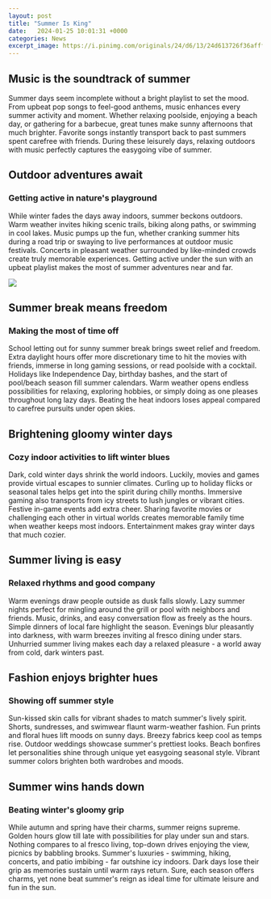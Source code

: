```yaml
---
layout: post
title: "Summer Is King"
date:   2024-01-25 10:01:31 +0000
categories: News
excerpt_image: https://i.pinimg.com/originals/24/d6/13/24d613726f36afff11e47e97c54d06b9.jpg
---
```

## Music is the soundtrack of summer

Summer days seem incomplete without a bright playlist to set the mood. From upbeat pop songs to feel-good anthems, music enhances every summer activity and moment. Whether relaxing poolside, enjoying a beach day, or gathering for a barbecue, great tunes make sunny afternoons that much brighter. Favorite songs instantly transport back to past summers spent carefree with friends. During these leisurely days, relaxing outdoors with music perfectly captures the easygoing vibe of summer.

## Outdoor adventures await  

### Getting active in nature's playground
While winter fades the days away indoors, summer beckons outdoors. Warm weather invites hiking scenic trails, biking along paths, or swimming in cool lakes. Music pumps up the fun, whether cranking summer hits during a road trip or swaying to live performances at outdoor music festivals. Concerts in pleasant weather surrounded by like-minded crowds create truly memorable experiences. Getting active under the sun with an upbeat playlist makes the most of summer adventures near and far.


![](https://i.pinimg.com/originals/24/d6/13/24d613726f36afff11e47e97c54d06b9.jpg)
## Summer break means freedom

### Making the most of time off   
School letting out for sunny summer break brings sweet relief and freedom. Extra daylight hours offer more discretionary time to hit the movies with friends, immerse in long gaming sessions, or read poolside with a cocktail. Holidays like Independence Day, birthday bashes, and the start of pool/beach season fill summer calendars. Warm weather opens endless possibilities for relaxing, exploring hobbies, or simply doing as one pleases throughout long lazy days. Beating the heat indoors loses appeal compared to carefree pursuits under open skies. 

## Brightening gloomy winter days  

### Cozy indoor activities to lift winter blues
Dark, cold winter days shrink the world indoors. Luckily, movies and games provide virtual escapes to sunnier climates. Curling up to holiday flicks or seasonal tales helps get into the spirit during chilly months. Immersive gaming also transports from icy streets to lush jungles or vibrant cities. Festive in-game events add extra cheer. Sharing favorite movies or challenging each other in virtual worlds creates memorable family time when weather keeps most indoors. Entertainment makes gray winter days that much cozier.

## Summer living is easy

### Relaxed rhythms and good company
Warm evenings draw people outside as dusk falls slowly. Lazy summer nights perfect for mingling around the grill or pool with neighbors and friends. Music, drinks, and easy conversation flow as freely as the hours. Simple dinners of local fare highlight the season. Evenings blur pleasantly into darkness, with warm breezes inviting al fresco dining under stars. Unhurried summer living makes each day a relaxed pleasure - a world away from cold, dark winters past.

## Fashion enjoys brighter hues  

### Showing off summer style
Sun-kissed skin calls for vibrant shades to match summer's lively spirit. Shorts, sundresses, and swimwear flaunt warm-weather fashion. Fun prints and floral hues lift moods on sunny days. Breezy fabrics keep cool as temps rise. Outdoor weddings showcase summer's prettiest looks. Beach bonfires let personalities shine through unique yet easygoing seasonal style. Vibrant summer colors brighten both wardrobes and moods.

## Summer wins hands down

### Beating winter's gloomy grip
While autumn and spring have their charms, summer reigns supreme. Golden hours glow till late with possibilities for play under sun and stars. Nothing compares to al fresco living, top-down drives enjoying the view, picnics by babbling brooks. Summer's luxuries - swimming, hiking, concerts, and patio imbibing - far outshine icy indoors. Dark days lose their grip as memories sustain until warm rays return. Sure, each season offers charms, yet none beat summer's reign as ideal time for ultimate leisure and fun in the sun.